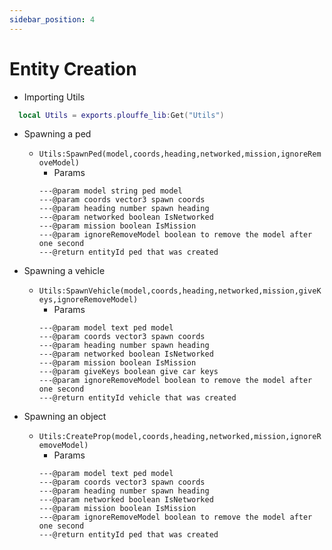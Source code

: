 ```yaml
---
sidebar_position: 4
---
```


# Entity Creation

- Importing Utils
```lua
  local Utils = exports.plouffe_lib:Get("Utils")
```

- Spawning a ped
    - ```Utils:SpawnPed(model,coords,heading,networked,mission,ignoreRemoveModel)```
        - Params
        ```
        ---@param model string ped model
        ---@param coords vector3 spawn coords
        ---@param heading number spawn heading
        ---@param networked boolean IsNetworked
        ---@param mission boolean IsMission
        ---@param ignoreRemoveModel boolean to remove the model after one second
        ---@return entityId ped that was created
        ```

- Spawning a vehicle
    - ```Utils:SpawnVehicle(model,coords,heading,networked,mission,giveKeys,ignoreRemoveModel)```
        - Params
        ```
        ---@param model text ped model
        ---@param coords vector3 spawn coords
        ---@param heading number spawn heading
        ---@param networked boolean IsNetworked
        ---@param mission boolean IsMission
        ---@param giveKeys boolean give car keys
        ---@param ignoreRemoveModel boolean to remove the model after one second
        ---@return entityId vehicle that was created
        ```

- Spawning an object
    - ```Utils:CreateProp(model,coords,heading,networked,mission,ignoreRemoveModel)```
        - Params
        ```
        ---@param model text ped model
        ---@param coords vector3 spawn coords
        ---@param heading number spawn heading
        ---@param networked boolean IsNetworked
        ---@param mission boolean IsMission
        ---@param ignoreRemoveModel boolean to remove the model after one second
        ---@return entityId ped that was created
        ```